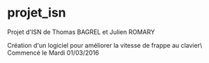# projet_isn
Projet d'ISN de Thomas BAGREL et Julien ROMARY

Création d'un logiciel pour améliorer la vitesse de frappe au clavier\\
Commencé le Mardi 01/03/2016
